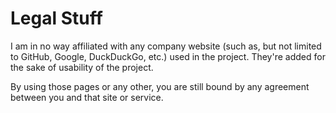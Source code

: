 # Legal Stuff

I am in no way affiliated with any company website (such as, but not limited to GitHub, Google, DuckDuckGo, etc.) used in the project. They're added for the sake of usability of the project.

By using those pages or any other, you are still bound by any agreement between you and that site or service.